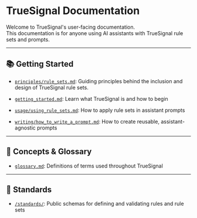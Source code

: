 # TrueSignal Documentation

Welcome to TrueSignal's user-facing documentation.  
This documentation is for anyone using AI assistants with TrueSignal rule sets and prompts.

---

## 📚 Getting Started
- [`principles/rule_sets.md`](principles/rule_sets.md): Guiding principles behind the inclusion and design of TrueSignal rule sets.

- [`getting_started.md`](getting_started.md): Learn what TrueSignal is and how to begin
- [`usage/using_rule_sets.md`](usage/using_rule_sets.md): How to apply rule sets in assistant prompts
- [`writing/how_to_write_a_prompt.md`](writing/how_to_write_a_prompt.md): How to create reusable, assistant-agnostic prompts

---

## 🧠 Concepts & Glossary

- [`glossary.md`](glossary.md): Definitions of terms used throughout TrueSignal

---

## 🧩 Standards

- [`/standards/`](../../standards/README.md): Public schemas for defining and validating rules and rule sets

